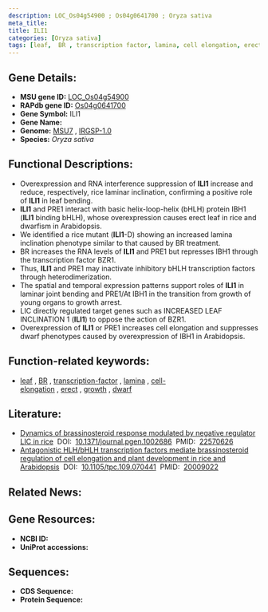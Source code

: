 ```yaml
---
description: LOC_Os04g54900 ; Os04g0641700 ; Oryza sativa
meta_title:
title: ILI1
categories: [Oryza sativa]
tags: [leaf,  BR , transcription factor, lamina, cell elongation, erect, growth, dwarf]
---
```


## Gene Details:
- **MSU gene ID:** [LOC_Os04g54900](http://rice.uga.edu/cgi-bin/ORF_infopage.cgi?orf=LOC_Os04g54900)  
- **RAPdb gene ID:** [Os04g0641700](https://rapdb.dna.affrc.go.jp/locus/?name=Os04g0641700)  
- **Gene Symbol:** ILI1
- **Gene Name:**
- **Genome:**  [MSU7](http://rice.uga.edu/)&nbsp;,&nbsp;[IRGSP-1.0](https://rapdb.dna.affrc.go.jp/download/irgsp1.html)
- **Species:** *Oryza sativa*

## Functional Descriptions:
   - Overexpression and RNA interference suppression of **ILI1** increase and reduce, respectively, rice laminar inclination, confirming a positive role of **ILI1** in leaf bending.
   - **ILI1** and PRE1 interact with basic helix-loop-helix (bHLH) protein IBH1 (**ILI1** binding bHLH), whose overexpression causes erect leaf in rice and dwarfism in Arabidopsis.
   - We identified a rice mutant (**ILI1**-D) showing an increased lamina inclination phenotype similar to that caused by BR treatment.
   - BR increases the RNA levels of **ILI1** and PRE1 but represses IBH1 through the transcription factor BZR1.
   - Thus, **ILI1** and PRE1 may inactivate inhibitory bHLH transcription factors through heterodimerization.
   - The spatial and temporal expression patterns support roles of **ILI1** in laminar joint bending and PRE1/At IBH1 in the transition from growth of young organs to growth arrest.
   - LIC directly regulated target genes such as INCREASED LEAF INCLINATION 1 (**ILI1**) to oppose the action of BZR1.
   - Overexpression of **ILI1** or PRE1 increases cell elongation and suppresses dwarf phenotypes caused by overexpression of IBH1 in Arabidopsis.

## Function-related keywords:
   - [leaf](/tags/leaf/)&nbsp;,&nbsp;[BR](/tags/BR/)&nbsp;,&nbsp;[transcription-factor](/tags/transcription-factor/)&nbsp;,&nbsp;[lamina](/tags/lamina/)&nbsp;,&nbsp;[cell-elongation](/tags/cell-elongation/)&nbsp;,&nbsp;[erect](/tags/erect/)&nbsp;,&nbsp;[growth](/tags/growth/)&nbsp;,&nbsp;[dwarf](/tags/dwarf/)

## Literature:
   - [Dynamics of brassinosteroid response modulated by negative regulator LIC in rice](https://www.doi.org/10.1371/journal.pgen.1002686)&nbsp;&nbsp;DOI:&nbsp;&nbsp;[10.1371/journal.pgen.1002686](https://www.doi.org/10.1371/journal.pgen.1002686)&nbsp;&nbsp;PMID:&nbsp;&nbsp;[22570626](https://pubmed.ncbi.nlm.nih.gov/22570626/)
   - [Antagonistic HLH/bHLH transcription factors mediate brassinosteroid regulation of cell elongation and plant development in rice and Arabidopsis](https://www.doi.org/10.1105/tpc.109.070441)&nbsp;&nbsp;DOI:&nbsp;&nbsp;[10.1105/tpc.109.070441](https://www.doi.org/10.1105/tpc.109.070441)&nbsp;&nbsp;PMID:&nbsp;&nbsp;[20009022](https://pubmed.ncbi.nlm.nih.gov/20009022/)

## Related News:

## Gene Resources:
- **NCBI ID:**  []()
- **UniProt accessions:** [](https://www.uniprot.org/uniprotkb//entry)

## Sequences:
- **CDS Sequence:**
- **Protein Sequence:**

